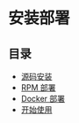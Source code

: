 # 安装部署
## 目录
* [源码安装](2.1_source_deploy.md)
* [RPM 部署](2.2_rpm_deploy.md)
* [Docker 部署](2.3_docker_deploy.md)
* [开始使用](2.4_after_deploy.md)